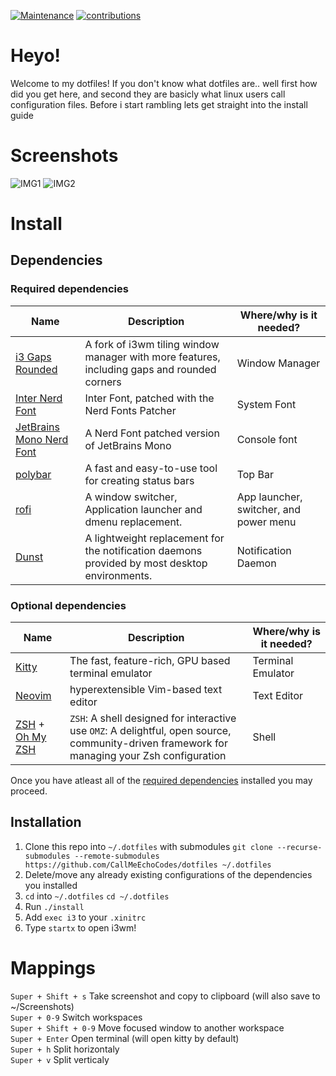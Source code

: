 [![Maintenance](https://img.shields.io/maintenance/yes/2022?style=for-the-badge)](https://github.com/CallMeEchoCodes/dotfiles/commits)
[![contributions](https://img.shields.io/badge/contribution-welcome-brightgreen&?style=for-the-badge)](https://github.com/CallMeEchoCodes/dotfiles/pulls)

# Heyo!
Welcome to my dotfiles! If you don't know what dotfiles are.. well first how did you get here, and second they are basicly what linux users call configuration files.
Before i start rambling lets get straight into the install guide

# Screenshots

![IMG1](https://i.imgur.com/YvV29fp.png)
![IMG2](https://i.imgur.com/9qzNbET.png)

# Install
## Dependencies
### Required dependencies

| Name                                                                   | Description                                                                                   | Where/why is it needed?                |
| ---------------------------------------------------------------------- | --------------------------------------------------------------------------------------------- | -------------------------------------- |
| [i3 Gaps Rounded](https://github.com/FinnHering/i3)                    | A fork of i3wm tiling window manager with more features, including gaps and rounded corners   | Window Manager                         |
| [Inter Nerd Font](https://aur.archlinux.org/packages/nerd-fonts-inter) | Inter Font, patched with the Nerd Fonts Patcher                                               | System Font                            |
| [JetBrains Mono Nerd Font](https://aur.archlinux.org/packages/nerd-fonts-jetbrains-mono) | A Nerd Font patched version of JetBrains Mono | Console font |
| [polybar](https://github.com/polybar/polybar)                          | A fast and easy-to-use tool for creating status bars                                          | Top Bar                                |
| [rofi](https://github.com/davatorium/rofi)                             | A window switcher, Application launcher and dmenu replacement.                                | App launcher, switcher, and power menu |
| [Dunst](https://dunst-project.org)                                     | A lightweight replacement for the notification daemons provided by most desktop environments. | Notification Daemon                    |

### Optional dependencies

| Name                                                   | Description                                                                                                                                  | Where/why is it needed? |
| ------------------------------------------------------ | -------------------------------------------------------------------------------------------------------------------------------------------- | ----------------------- |
| [Kitty](https://sw.kovidgoyal.net/kitty)               | The fast, feature-rich, GPU based terminal emulator                                                                                          | Terminal Emulator       |
| [Neovim](https://neovim.io)                            | hyperextensible Vim-based text editor                                                                                                        | Text Editor             |
| [ZSH](https://zsh.org) + [Oh My ZSH](https://ohmyz.sh) | `ZSH`: A shell designed for interactive use `OMZ`: A delightful, open source, community-driven framework for managing your Zsh configuration | Shell                   |

Once you have atleast all of the [required dependencies](#required-dependencies) installed you may proceed.

## Installation

1. Clone this repo into `~/.dotfiles` with submodules
`git clone --recurse-submodules --remote-submodules https://github.com/CallMeEchoCodes/dotfiles ~/.dotfiles`
2. Delete/move any already existing configurations of the dependencies you installed
3. `cd` into `~/.dotfiles`
`cd ~/.dotfiles`
4. Run `./install`
5. Add `exec i3` to your `.xinitrc`
6. Type `startx` to open i3wm!

# Mappings
`Super + Shift + s`  Take screenshot and copy to clipboard (will also save to ~/Screenshots) <br />
`Super + 0-9` Switch workspaces <br />
`Super + Shift + 0-9` Move focused window to another workspace <br />
`Super + Enter` Open terminal (will open kitty by default) <br />
`Super + h` Split horizontaly <br />
`Super + v` Split verticaly <br />

